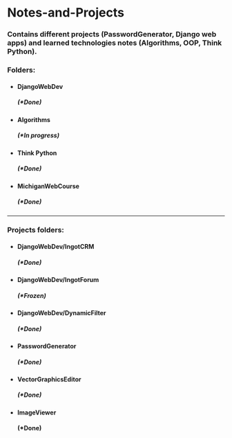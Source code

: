 # Notes-and-Projects
<h3><p>Contains different projects (PasswordGenerator, Django web apps) and learned technologies notes (Algorithms, OOP, Think Python).</p></h3>

<h3>Folders:</h3>
<ul>
  <li><h4>DjangoWebDev</h4> <h5>(*Done)</h5></li>
  <li><h4>Algorithms</h4> <h5>(*In progress)</h5></li>
  <li><h4>Think Python</h4> <h5>(*Done)</h5></li>
  <li><h4>MichiganWebCourse</h4> <h5>(*Done)</h5></li>
</ul>
<hr>
<h3>Projects folders:</h3>
<ul>
  <li><h4>DjangoWebDev/IngotCRM</h4> <h5>(*Done)</h5></li>
  <li><h4>DjangoWebDev/IngotForum</h4> <h5>(*Frozen)</h5></li>
  <li><h4>DjangoWebDev/DynamicFilter</h4> <h5>(*Done)</h5></li>
  <li><h4>PasswordGenerator</h4> <h5>(*Done)</h5></li>
  <li><h4>VectorGraphicsEditor</h4> <h5>(*Done)</h5></li>
  <li><h4>ImageViewer</h3> <h4>(*Done)</h5></li>
</ul>
